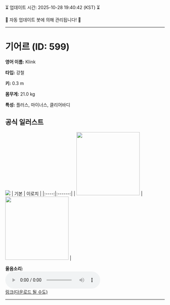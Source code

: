 
⏳ 업데이트 시간: 2025-10-28 19:40:42 (KST) ⏳

🤖 자동 업데이트 봇에 의해 관리됩니다! 🤖

---

# 기어르 (ID: 599)
**영어 이름:** Klink

**타입:** 강철

**키:** 0.3 m

**몸무게:** 21.0 kg

**특성:** 플러스, 마이너스, 클리어바디

## 공식 일러스트
![](https://raw.githubusercontent.com/PokeAPI/sprites/master/sprites/pokemon/other/official-artwork/599.png)
| 기본 | 이로치 |
|:----:|:------:|
| <img src="http://play.pokemonshowdown.com/sprites/ani/klink.gif" width="200"> | <img src="http://play.pokemonshowdown.com/sprites/ani-shiny/klink.gif" width="200"> |

**울음소리:**<br><audio controls src="https://raw.githubusercontent.com/PokeAPI/cries/main/cries/pokemon/latest/599.ogg"></audio><br> [링크(다운로드 될 수도)](https://raw.githubusercontent.com/PokeAPI/cries/main/cries/pokemon/latest/599.ogg)


---
